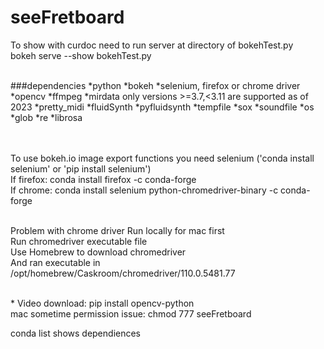 # seeFretboard

To show with curdoc need to run server at directory of bokehTest.py<br />
bokeh serve --show bokehTest.py<br /><br />

###dependencies
*python
*bokeh
*selenium, firefox or chrome driver
*opencv
*ffmpeg
*mirdata only versions >=3.7,<3.11 are supported as of 2023
\*pretty_midi
*fluidSynth
*pyfluidsynth
*tempfile
*sox
\*soundfile
*os
*glob
\*re
\*librosa

<br />
<br />
To use bokeh.io image export functions you need selenium ('conda install selenium' or 'pip install selenium')<br />
If firefox: conda install firefox -c conda-forge<br />
If chrome: conda install selenium python-chromedriver-binary -c conda-forge
<br />
<br />

Problem with chrome driver Run locally for mac first<br />
Run chromedriver executable file<br />
Use Homebrew to download chromedriver<br />
And ran executable in /opt/homebrew/Caskroom/chromedriver/110.0.5481.77

<br />
* Video download: pip install opencv-python

<br />
mac sometime permission issue: chmod 777 seeFretboard

conda list shows dependiences
